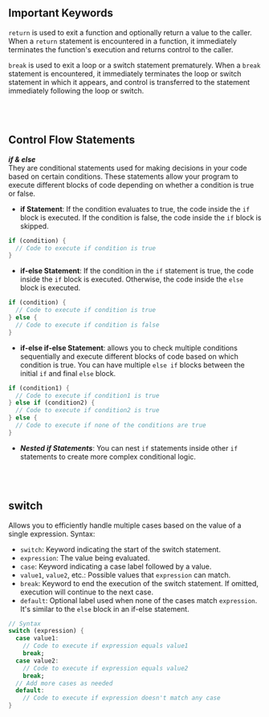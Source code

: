 ## Important Keywords
`return` is used to exit a function and optionally return a value to the caller. When a `return` statement is encountered in a function, it immediately terminates the function's execution and returns control to the caller.

`break` is used to exit a loop or a switch statement prematurely. When a `break` statement is encountered, it immediately terminates the loop or switch statement in which it appears, and control is transferred to the statement immediately following the loop or switch.


<br><br>

## Control Flow Statements
**_if & else_**  
They are conditional statements used for making decisions in your code based on certain conditions. These statements allow your program to execute different blocks of code depending on whether a condition is true or false.
* **if Statement**: If the condition evaluates to true, the code inside the `if` block is executed. If the condition is false, the code inside the `if` block is skipped.
```dart
if (condition) {
  // Code to execute if condition is true
}
```

* **if-else Statement**: If the condition in the `if` statement is true, the code inside the `if` block is executed. Otherwise, the code inside the `else` block is executed.
```dart
if (condition) {
  // Code to execute if condition is true
} else {
  // Code to execute if condition is false
}
```

* **if-else if-else Statement**: allows you to check multiple conditions sequentially and execute different blocks of code based on which condition is true. You can have multiple `else if` blocks between the initial `if` and final `else` block.
```dart
if (condition1) {
  // Code to execute if condition1 is true
} else if (condition2) {
  // Code to execute if condition2 is true
} else {
  // Code to execute if none of the conditions are true
}
```

* **_Nested if Statements_**: You can nest `if` statements inside other `if` statements to create more complex conditional logic.

<br><br>

## switch   
Allows you to efficiently handle multiple cases based on the value of a single expression.
Syntax:
* `switch`: Keyword indicating the start of the switch statement.
* `expression`: The value being evaluated.
* `case`: Keyword indicating a case label followed by a value.
* `value1`, `value2`, etc.: Possible values that `expression` can match.
* `break`: Keyword to end the execution of the switch statement. If omitted, execution will continue to the next case.
* `default`: Optional label used when none of the cases match `expression`. It's similar to the `else` block in an if-else statement.
```dart
// Syntax
switch (expression) {
  case value1:
    // Code to execute if expression equals value1
    break;
  case value2:
    // Code to execute if expression equals value2
    break;
  // Add more cases as needed
  default:
    // Code to execute if expression doesn't match any case
}
```



